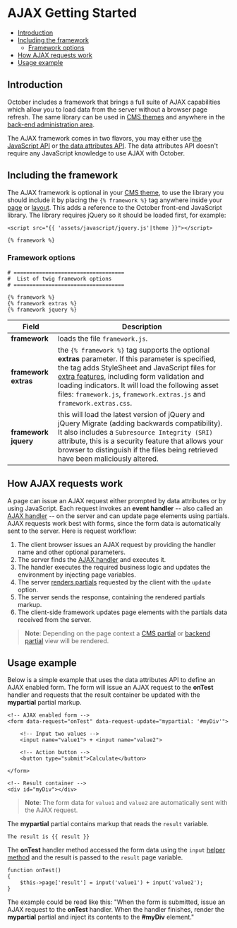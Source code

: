# AJAX Getting Started

- [Introduction](#introduction)
- [Including the framework](#framework-script)
    - [Framework options](#framework-options)
- [How AJAX requests work](#how-ajax-works)
- [Usage example](#usage-example)

<a name="introduction"></a>
## Introduction

October includes a framework that brings a full suite of AJAX capabilities which allow you to load data from the server without a browser page refresh. The same library can be used in [CMS themes](../cms/themes) and anywhere in the [back-end administration area](../backend/controllers-ajax#ajax).

The AJAX framework comes in two flavors, you may either use [the JavaScript API](../ajax/javascript-api) or [the data attributes API](../ajax/attributes-api). The data attributes API doesn't require any JavaScript knowledge to use AJAX with October.

<a name="framework-script"></a>
## Including the framework

The AJAX framework is optional in your [CMS theme](../cms/themes), to use the library you should include it by placing the `{% framework %}` tag anywhere inside your [page](../cms/pages) or [layout](../cms/layouts). This adds a reference to the October front-end JavaScript library. The library requires jQuery so it should be loaded first, for example:

    <script src="{{ 'assets/javascript/jquery.js'|theme }}"></script>

    {% framework %}

<a name="framework-options"></a>
### Framework options

    # ===================================
    #  List of twig framework options
    # ===================================

    {% framework %}
    {% framework extras %}
    {% framework jquery %}

Field | Description
------------- | -------------
**framework** | loads the file `framework.js`.
**framework extras** | the `{% framework %}` tag supports the optional **extras** parameter. If this parameter is specified, the tag adds StyleSheet and JavaScript files for [extra features](../ajax/extras), including form validation and loading indicators. It will load the following asset files: `framework.js`, `framework.extras.js` and `framework.extras.css`.
**framework jquery** | this will load the latest version of jQuery and jQuery Migrate (adding backwards compatibility). It also includes a `Subresource Integrity (SRI)` attribute, this is a security feature that allows your browser to distinguish if the files being retrieved have been maliciously altered.

<a name="how-ajax-works"></a>
## How AJAX requests work

A page can issue an AJAX request either prompted by data attributes or by using JavaScript. Each request invokes an **event handler** -- also called an [AJAX handler](../ajax/handlers) -- on the server and can update page elements using partials. AJAX requests work best with forms, since the form data is automatically sent to the server. Here is request workflow:

1. The client browser issues an AJAX request by providing the handler name and other optional parameters.
2. The server finds the [AJAX handler](../ajax/handlers) and executes it.
3. The handler executes the required business logic and updates the environment by injecting page variables.
4. The server [renders partials](../ajax/update-partials) requested by the client with the `update` option.
5. The server sends the response, containing the rendered partials markup.
6. The client-side framework updates page elements with the partials data received from the server.

> **Note**: Depending on the page context a [CMS partial](../cms/partials) or [backend partial](../backend/views-partials) view will be rendered.

<a name="usage-example"></a>
## Usage example

Below is a simple example that uses the data attributes API to define an AJAX enabled form. The form will issue an AJAX request to the **onTest** handler and requests that the result container be updated with the **mypartial** partial markup.

    <!-- AJAX enabled form -->
    <form data-request="onTest" data-request-update="mypartial: '#myDiv'">

        <!-- Input two values -->
        <input name="value1"> + <input name="value2">

        <!-- Action button -->
        <button type="submit">Calculate</button>

    </form>

    <!-- Result container -->
    <div id="myDiv"></div>

> **Note**: The form data for `value1` and `value2` are automatically sent with the AJAX request.

The **mypartial** partial contains markup that reads the `result` variable.

    The result is {{ result }}

The **onTest** handler method accessed the form data using the `input` [helper method](../services/helper#method-input) and the result is passed to the `result` page variable.

    function onTest()
    {
        $this->page['result'] = input('value1') + input('value2');
    }

The example could be read like this: "When the form is submitted, issue an AJAX request to the **onTest** handler. When the handler finishes, render the **mypartial** partial and inject its contents to the **#myDiv** element."
